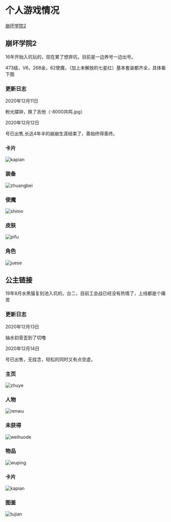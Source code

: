 # 个人游戏情况

[崩坏学院2](#崩坏学院2)

## 崩坏学院2

16年开始入坑玩的，现在累了想弃坑，目前是一边养号一边出号。

473级，V6，268金，62使魔，（加上未解放的七星红）基本套装都齐全，具体看下图

### 更新日志

2020年12月11日

粉光摆钟，换了吉他（-8000共鸣.jpg）

2020年12月12日

号已出售,长达4年半的崩崩生涯结束了，善始终得善终。

### 卡片

![kapian](images/bb卡片.jpg)

### 装备

![zhuangbei](images/bb装备.jpg)

### 使魔

![shimo](images/bb使魔.jpg)

### 皮肤

![pifu](images/bb皮肤.jpg)


### 角色

![juese](images/bb角色.jpg)

## 公主链接

19年8月水黑猫复刻池入坑的，台二，目前工会战已经没有热情了，上线都是个痛苦

### 更新日志

2020年12月13日

抽水初音歪到了切噜

2020年12月14日

号已出售，无挂念，轻松的同时又有点空虚，

### 主页

![zhuye](images/pcr主页.jpg)

### 人物

![renwu](images/pcr人物.jpg)

### 未获得

![weihuode](images/pcr未获得.jpg)

### 物品

![wuping](images/pcr物品.jpg)

### 卡片

![kapian](images/pcr卡片.jpg)

### 图鉴

![tujian](images/pcr图鉴.jpg)
